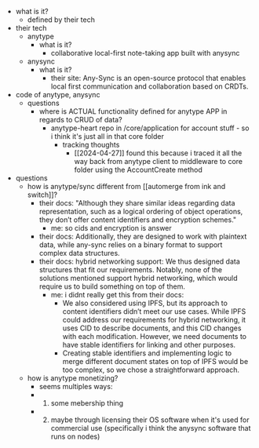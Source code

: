   * what is it?
    * defined by their tech
  * their tech
    * anytype
      * what is it?
        * collaborative local-first note-taking app built with anysync
    * anysync
      * what is it?
        * their site: Any-Sync is an open-source protocol that enables local first communication and collaboration based on CRDTs.
  * code of anytype, anysync
    * questions
      * where is ACTUAL functionality defined for anytype APP in regards to CRUD of data?
        * anytype-heart repo in /core/application for account stuff - so i think it's just all in that core folder
          * tracking thoughts
            * [[2024-04-27]] found this because i traced it all the way back from anytype client to middleware to core folder using the AccountCreate method
  * questions
    * how is anytype/sync different from [[automerge from ink and switch]]?
      * their docs: "Although they share similar ideas regarding data representation, such as a logical ordering of object operations, they don’t offer content identifiers and encryption schemes."
        * me: so cids and encryption is answer
      * their docs: Additionally, they are designed to work with plaintext data, while any-sync relies on a binary format to support complex data structures.
      * their docs: hybrid networking support: We thus designed data structures that fit our requirements. Notably, none of the solutions mentioned support hybrid networking, which would require us to build something on top of them.
        * me: i didnt really get this from their docs: 
          * We also considered using IPFS, but its approach to content identifiers didn’t meet our use cases. While IPFS could address our requirements for hybrid networking, it uses CID to describe documents, and this CID changes with each modification. However, we need documents to have stable identifiers for linking and other purposes.
          * Creating stable identifiers and implementing logic to merge different document states on top of IPFS would be too complex, so we chose a straightforward approach.
    * how is anytype monetizing?
      * seems multiples ways:
      * 1) some mebership thing
      * 2) maybe through licensing their OS software when it's used for commercial use (specifically i think the anysync software that runs on nodes)